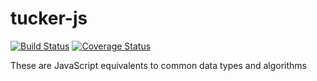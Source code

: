 # tucker-js

[![Build Status](https://travis-ci.org/davidtucker/tucker-js.svg?branch=develop)](https://travis-ci.org/davidtucker/tucker-js) [![Coverage Status](https://img.shields.io/coveralls/davidtucker/tucker-js.svg)](https://coveralls.io/r/davidtucker/tucker-js?branch=develop)

These are JavaScript equivalents to common data types and algorithms
